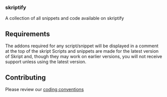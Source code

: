 ### skriptify
A collection of all snippets and code available on skriptify


## Requirements
The addons required for any script/snippet will be displayed in a comment at the top of the skript
Scripts and snippets are made for the latest version of Skript and, though they may work on earlier versions, you will not receive support unless using the latest version.

## Contributing
Please review our [coding conventions](https://github.com/skriptifies/skriptify/blob/master/code-conventions.md)

